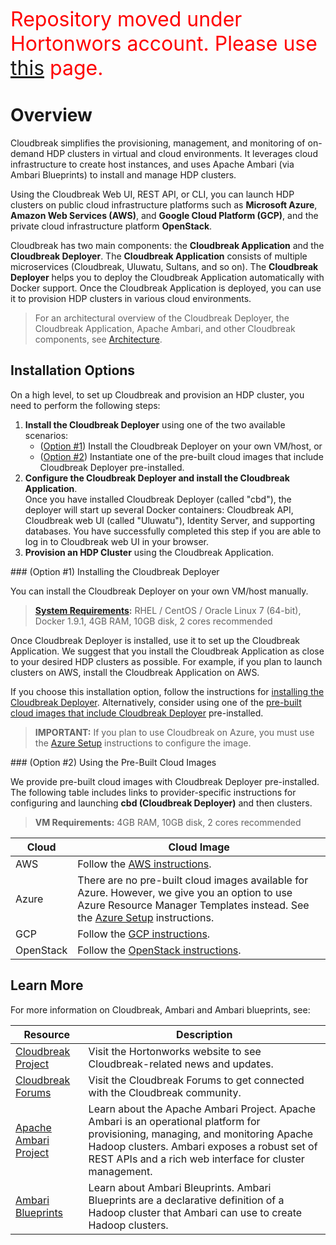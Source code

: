 <p><font color='red' size='6'>Repository moved under Hortonwors account. Please use <a href="https://docs.hortonworks.com/HDPDocuments/Cloudbreak/Cloudbreak-2.4.1/index.html">this</a> page.</font></br></p>  

# Overview

Cloudbreak simplifies the provisioning, management, and monitoring of on-demand HDP clusters in virtual and cloud environments. It leverages cloud infrastructure to create host instances, and uses Apache Ambari (via Ambari Blueprints) to install and manage HDP clusters.

Using the Cloudbreak Web UI, REST API, or CLI, you can launch HDP clusters on public cloud infrastructure platforms such as **Microsoft Azure**, **Amazon Web Services (AWS)**, and **Google Cloud Platform (GCP)**, and the private cloud infrastructure platform **OpenStack**.

Cloudbreak has two main components: the **Cloudbreak Application** and the **Cloudbreak Deployer**. The **Cloudbreak Application** consists of multiple microservices (Cloudbreak, Uluwatu, Sultans, and so on). The **Cloudbreak Deployer** helps you to deploy the Cloudbreak Application automatically with Docker support. Once the Cloudbreak Application is deployed, you can use it to provision HDP clusters in various cloud environments.

> For an architectural overview of the Cloudbreak Deployer, the Cloudbreak Application, Apache Ambari, and other Cloudbreak components, see [Architecture](architecture.md).

## Installation Options

On a high level, to set up Cloudbreak and provision an HDP cluster, you need to perform the following steps:

1. **Install the Cloudbreak Deployer** using one of the two available scenarios: 
    - ([Option #1](#install-deployer)) Install the Cloudbreak Deployer on your own VM/host, or 
    - ([Option #2](#pre-built-images)) Instantiate one of the pre-built cloud images that include Cloudbreak Deployer pre-installed.
2. **Configure the Cloudbreak Deployer and install the Cloudbreak Application**.   
Once you have installed Cloudbreak Deployer (called "cbd"), the deployer will start up several Docker containers: Cloudbreak API, Cloudbreak web UI (called "Uluwatu"), Identity Server, and supporting databases. You have successfully completed this step if you are able to log in to Cloudbreak web UI in your browser.
3. **Provision an HDP Cluster** using the Cloudbreak Application.

<div id="install-deployer"></div>
### (Option #1) Installing the Cloudbreak Deployer

You can install the Cloudbreak Deployer on your own VM/host manually. 

> **[System Requirements](onprem.md#system-requirements):** 
> RHEL / CentOS / Oracle Linux 7 (64-bit), Docker 1.9.1, 4GB RAM, 10GB disk, 2 cores recommended

Once Cloudbreak Deployer is installed, use it to set up
the Cloudbreak Application. We suggest that you install the Cloudbreak Application as close to your
desired HDP clusters as possible. For example, if you plan to launch clusters on AWS, install the Cloudbreak Application on AWS.

If you choose this installation option, follow the instructions for [installing the Cloudbreak Deployer](onprem.md). Alternatively, consider using one of the [pre-built cloud images that include Cloudbreak Deployer](#pre-built-images) pre-installed.

> **IMPORTANT:** If you plan to use Cloudbreak on Azure, you must use the [Azure Setup](azure.md#deploy-using-the-azure-portal) instructions to configure the image.


<div id="pre-built-images"></div>
### (Option #2) Using the Pre-Built Cloud Images

We provide pre-built cloud images with Cloudbreak Deployer pre-installed. The following table includes
links to provider-specific instructions for configuring and launching **cbd (Cloudbreak Deployer)** and then clusters.

> **VM Requirements:** 4GB RAM, 10GB disk, 2 cores recommended

| Cloud | Cloud Image |
|---|---|
| AWS | Follow the [AWS instructions](aws.md). |
| Azure | There are no pre-built cloud images available for Azure. However, we give you an option to use Azure Resource Manager Templates instead. See the [Azure Setup](azure.md) instructions. |
| GCP | Follow the [GCP instructions](gcp.md). |
| OpenStack | Follow the [OpenStack instructions](openstack.md). |

## Learn More

For more information on Cloudbreak, Ambari and Ambari blueprints, see:

| Resource | Description |
|---|---|
|[Cloudbreak Project](http://hortonworks.com/open-source/cloudbreak/) | Visit the Hortonworks website to see Cloudbreak-related news and updates. |
|[Cloudbreak Forums](http://hortonworks.com/open-source/cloudbreak/#forums) | Visit the Cloudbreak Forums to get connected with the Cloudbreak community. |
|[Apache Ambari Project](http://hortonworks.com/hadoop/ambari/) | Learn about the Apache Ambari Project. Apache Ambari is an operational platform for provisioning, managing, and monitoring Apache Hadoop clusters. Ambari exposes a robust set of REST APIs and a rich web interface for cluster management. |
|[Ambari Blueprints](https://cwiki.apache.org/confluence/display/AMBARI/Blueprints)| Learn about Ambari Bleuprints. Ambari Blueprints are a declarative definition of a Hadoop cluster that Ambari can use to create Hadoop clusters. |
